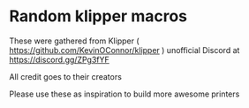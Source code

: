 # Random klipper macros

These were gathered from Klipper ( https://github.com/KevinOConnor/klipper ) unofficial Discord at https://discord.gg/ZPg3fYF

All credit goes to their creators

Please use these as inspiration to build more awesome printers
